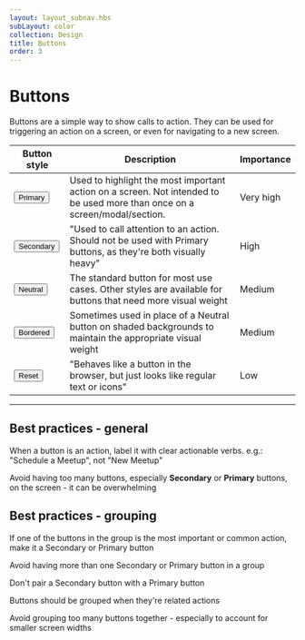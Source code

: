 ```yaml
---
layout: layout_subnav.hbs
subLayout: color
collection: Design
title: Buttons
order: 3
---
```


# Buttons
Buttons are a simple way to show calls to action. They can be used for triggering an action on a screen, or even for navigating to a new screen.

Button style              |Description                           |Importance
--------------------------|--------------------------------------|----------
<button className="button button--primary">Primary</button>|Used to highlight the most important action on a screen. Not intended to be used more than once on a screen/modal/section.|Very high
<button className="button">Secondary</button>|"Used to call attention to an action. Should not be used with Primary buttons, as they're both visually heavy"|High
<button className="button button--neutral">Neutral</button>|The standard button for most use cases. Other styles are available for buttons that need more visual weight|Medium
<button className="button button--bordered">Bordered</button>|Sometimes used in place of a Neutral button on shaded backgrounds to maintain the appropriate visual weight|Medium
<button className="button button--reset">Reset</button>|"Behaves like a button in the browser, but just looks like regular text or icons"|Low

---------------------------------------

## Best practices - general
When a button is an action, label it with clear actionable verbs. e.g.: "Schedule a Meetup", not "New Meetup"

Avoid having too many buttons, especially **Secondary** or **Primary** buttons, on the screen - it can be overwhelming

## Best practices - grouping
If one of the buttons in the group is the most important or common action, make it a Secondary or Primary button

Avoid having more than one Secondary or Primary button in a group

Don't pair a Secondary button with a Primary button

Buttons should be grouped when they're related actions

Avoid grouping too many buttons together - especially to account for smaller screen widths
